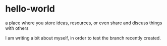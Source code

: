 # hello-world
a place where you store ideas, resources, or even share and discuss things with others

I am writing a bit about myself, in order to test the branch recently created.

